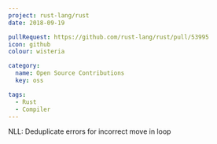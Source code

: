 ```yaml
---
project: rust-lang/rust
date: 2018-09-19

pullRequest: https://github.com/rust-lang/rust/pull/53995
icon: github
colour: wisteria

category:
  name: Open Source Contributions
  key: oss

tags:
  - Rust
  - Compiler
---
```

NLL: Deduplicate errors for incorrect move in loop
